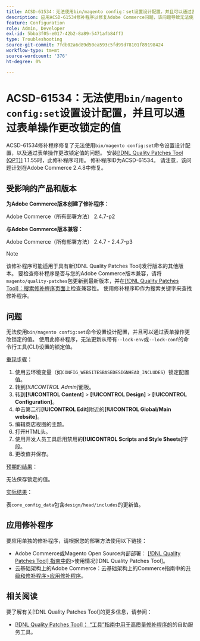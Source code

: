 ```yaml
---
title: ACSD-61534：无法使用bin/magento config：set设置设计配置，并且可以通过表单操作更改锁定的值
description: 应用ACSD-61534修补程序以修复Adobe Commerce问题，该问题导致无法使用“bin/magento config：set”命令设置设计配置，并且可以通过表单操作更改锁定的值。
feature: Configuration
role: Admin, Developer
exl-id: 5bba3f05-e017-42b2-8a89-5471afb84ff3
type: Troubleshooting
source-git-commit: 7fdb02a6d89d50ea593c5fd99d78101f89198424
workflow-type: tm+mt
source-wordcount: '376'
ht-degree: 0%

---
```


# ACSD-61534：无法使用`bin/magento config:set`设置设计配置，并且可以通过表单操作更改锁定的值

ACSD-61534修补程序修复了无法使用`bin/magento config:set`命令设置设计配置，以及通过表单操作更改锁定值的问题。 安装[[!DNL Quality Patches Tool (QPT)]](/help/tools/quality-patches-tool/quality-patches-tool-to-self-serve-quality-patches.md) 1.1.55时，此修补程序可用。 修补程序ID为ACSD-61534。 请注意，该问题计划在Adobe Commerce 2.4.8中修复。

## 受影响的产品和版本

**为Adobe Commerce版本创建了修补程序：**

Adobe Commerce（所有部署方法） 2.4.7-p2

**与Adobe Commerce版本兼容：**

Adobe Commerce（所有部署方法） 2.4.7 - 2.4.7-p3

>[!NOTE]
>
>该修补程序可能适用于具有新[!DNL Quality Patches Tool]发行版本的其他版本。 要检查修补程序是否与您的Adobe Commerce版本兼容，请将`magento/quality-patches`包更新到最新版本，并在[[!DNL Quality Patches Tool]：搜索修补程序页面](https://experienceleague.adobe.com/tools/commerce-quality-patches/index.html)上检查兼容性。 使用修补程序ID作为搜索关键字来查找修补程序。

## 问题

无法使用`bin/magento config:set`命令设置设计配置，并且可以通过表单操作更改锁定的值。 使用此修补程序，无法更新从带有`--lock-env`或`--lock-conf`的命令行工具(CLI)设置的锁定值。

<u>重现步骤</u>：

1. 使用云环境变量（如`CONFIG_WEBSITESBASEDESIGNHEAD_INCLUDES`）锁定配置值。
1. 转到&#x200B;*[!UICONTROL Admin]*&#x200B;面板。
1. 转到&#x200B;**[!UICONTROL Content]** > **[!UICONTROL Design]** > **[!UICONTROL Configuration]**。
1. 单击第二行&#x200B;**[!UICONTROL Edit]**&#x200B;附近的&#x200B;**[!UICONTROL Global/Main website]**。
1. 编辑商店视图的主题。
1. 打开HTML头。
1. 使用开发人员工具启用禁用的&#x200B;**[!UICONTROL Scripts and Style Sheets]**&#x200B;字段。
1. 更改值并保存。

<u>预期的结果</u>：

无法保存锁定的值。

<u>实际结果</u>：

表`core_config_data`包含`design/head/includes`的更新值。

## 应用修补程序

要应用单独的修补程序，请根据您的部署方法使用以下链接：

* Adobe Commerce或Magento Open Source内部部署： [[!DNL Quality Patches Tool] 指南中的](/help/tools/quality-patches-tool/usage.md)>使用情况[!DNL Quality Patches Tool]。
* 云基础架构上的Adobe Commerce：云基础架构上的Commerce指南中的[升级和修补程序>应用修补程序](https://experienceleague.adobe.com/docs/commerce-cloud-service/user-guide/develop/upgrade/apply-patches.html)。

## 相关阅读

要了解有关[!DNL Quality Patches Tool]的更多信息，请参阅：

* [[!DNL Quality Patches Tool]： “工具”指南中用于高质量修补程序的](/help/tools/quality-patches-tool/quality-patches-tool-to-self-serve-quality-patches.md)的自助服务工具。

